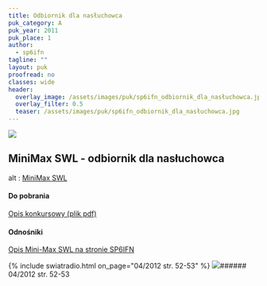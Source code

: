 ```yaml
---
title: Odbiornik dla nasłuchowca
puk_category: A
puk_year: 2011
puk_place: 1
author: 
  - sp6ifn
tagline: ""
layout: puk
proofread: no
classes: wide
header:
  overlay_image: /assets/images/puk/sp6ifn_odbiornik_dla_nasłuchowca.jpg
  overlay_filter: 0.5
  teaser: /assets/images/puk/sp6ifn_odbiornik_dla_nasłuchowca.jpg
---
```






 



![](assets/data/img/projects/2011-1-0.jpg) 



MiniMax SWL - odbiornik dla nasłuchowca
---------------------------------------










 alt : [MiniMax SWL](/assets/bin/SP6IFN_Mini-Max_v03rx.pdf)

 
#### Do pobrania

[Opis konkursowy (plik pdf)](/assets/bin/SP6IFN_Mini-Max_v03rx.pdf)




#### Odnośniki

[Opis Mini-Max SWL na stronie SP6IFN](https://www.qsl.net/sp6ifn/mini_max-v03_rx.html)

 


{% include swiatradio.html on_page="04/2012 str. 52-53" %}
![](assets/img/logo/sr_logo_s.jpg)###### 04/2012 str. 52-53

 





 


